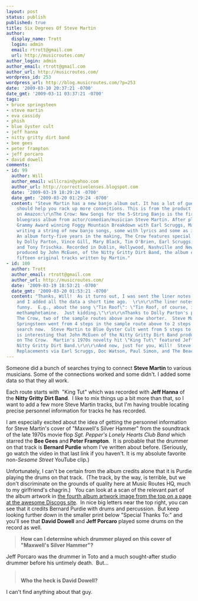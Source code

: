 ```yaml
---
layout: post
status: publish
published: true
title: Six Degrees Of Steve Martin
author:
  display_name: Trott
  login: admin
  email: rtrott@gmail.com
  url: http://musicroutes.com/
author_login: admin
author_email: rtrott@gmail.com
author_url: http://musicroutes.com/
wordpress_id: 253
wordpress_url: http://blog.musicroutes.com/?p=253
date: '2009-03-10 20:37:21 -0700'
date_gmt: '2009-03-11 03:37:21 -0700'
tags:
- bruce springsteen
- steve martin
- eva cassidy
- phish
- blue öyster cult
- jeff hanna
- nitty gritty dirt band
- bee gees
- peter frampton
- jeff porcaro
- david dowell
comments:
- id: 99
  author: Will
  author_email: willcrain@yahoo.com
  author_url: http://correctivelenses.blogspot.com
  date: '2009-03-19 18:29:24 -0700'
  date_gmt: '2009-03-20 01:29:24 -0700'
  content: "Steve Martin has a new banjo album out. It has a lot of guest stars, which
    should help you rack up more connections. This is from the product description
    on Amazon:\r\nThe Crow: New Songs for the 5-String Banjo is the first full-length
    bluegrass album from actor/comedian/musician Steve Martin. After playing on the
    Grammy Award winning Foggy Mountain Breakdown with Earl Scruggs, Martin began
    writing a string of new banjo songs, some with lyrics and some as instrumentals.
    An album forty-five years in the making, The Crow features special appearances
    by Dolly Parton, Vince Gill, Mary Black, Tim O'Brien, Earl Scruggs, Pete Wernick
    and Tony Trischka. Recorded in Dublin, Hollywood, Nashville and New Jersey and
    produced by John McEuen, of the Nitty Gritty Dirt Band, the album consists of
    fifteen original tracks written by Martin."
- id: 100
  author: Trott
  author_email: rtrott@gmail.com
  author_url: http://musicroutes.com/
  date: '2009-03-19 18:53:21 -0700'
  date_gmt: '2009-03-20 01:53:21 -0700'
  content: "Thanks, Will!  As it turns out, I was sent the liner notes to The Crow
    and I added all the data a short time ago.  \r\n\r\nThe liner notes are pretty
    funny.  E.g., about the song \"Tin Roof\": \"Tin Roof, of course, is slang for
    methamphetamine.  Just kidding.\"\r\n\r\nThanks to Dolly Parton's presence on
    The Crow, two of the sample routes above are now shorter.  Steve Martin to Bruce
    Springsteen went from 4 steps in the sample route above to 2 steps if you do the
    search now.  Steve Martin to Blue Öyster Cult went from 5 steps to 4 steps.\r\n\r\nIt
    is interesting that John McEuen of the Nitty Gritty Dirt Band produced and played
    on The Crow.  Martin's 1970s novelty hit \"King Tut\" featured Jeff Hanna of the
    Nitty Gritty Dirt Band.\r\n\r\nAnd now, just for you, Will!  Steve Martin to the
    Replacements via Earl Scruggs, Doc Watson, Paul Simon, and The Beach Boys:  http://musicroutes.com/route.php?route=8c4a63860722e7f3bb67c1cb50b52c01"
---
```

<p>Someone did a bunch of searches trying to connect <strong>Steve Martin</strong> to various musicians.  Some of the connections worked and some didn't.  I added some data so that they all work.</p>
<p>Each route starts with  "King Tut" which was recorded with <strong>Jeff Hanna</strong> of the <strong>Nitty Gritty Dirt Band</strong>.  I like to mix things up a bit more than that, so I want to add a few more Steve Martin tracks, but I'm having trouble locating precise personnel information for tracks he has recorded.</p>
<p>I am especially excited about the idea of getting the personnel information for Steve Martin's cover of "Maxwell's Silver Hammer" from the soundtrack of the late 1970s movie flop <em>Sgt. Pepper's Lonely Hearts Club Band</em> which starred the <strong>Bee Gees</strong> and <strong>Peter Frampton</strong>.  It is probable that the drummer on that track is <strong>Bernard Purdie</strong> whom I've written about before.  (Seriously, go watch the video in that last link if you haven't.  It is my absolute favorite non-<em>Sesame Street</em> YouTube clip.)</p>
<p>Unfortunately, I can't be certain from the album credits alone that it is Purdie playing the drums on that track.  (The track, by the way, is terrible, but we don't discriminate on the grounds of quality here at Music Routes HQ, much to my girlfriend's chagrin.)   You can look at a scan of the relevant part of the album artwork in <a href="http://www.discogs.com/viewimages?release=762024" target="_blank">the fourth album artwork image from the top on a page at the awesome Discogs site</a>.  In nice big letters near the top right, you can see that it credits Bernard Purdie with drums and percussion.  But keep looking further down in the smaller print below "Special Thanks To:" and you'll see that <strong>David Dowell</strong> and <strong>Jeff Porcaro</strong> played some drums on the record as well.</p>
<blockquote><p>
<strong>How can I determine which drummer played on this cover of "Maxwell's Silver Hammer"?</strong></p></blockquote>
<p>Jeff Porcaro was the drummer in Toto and a much sought-after studio drummer before his untimely death.  But...</p>
<blockquote><p><strong><br />
Who the heck is David Dowell?</strong></p></blockquote>
<p>I can't find anything about that guy.</p>
